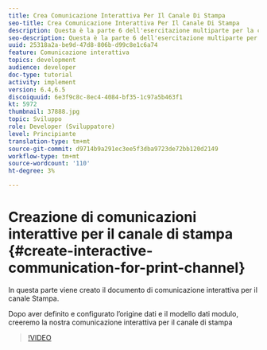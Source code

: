 ```yaml
---
title: Crea Comunicazione Interattiva Per Il Canale Di Stampa
seo-title: Crea Comunicazione Interattiva Per Il Canale Di Stampa
description: Questa è la parte 6 dell'esercitazione multiparte per la creazione del primo documento di comunicazione interattivo per il canale di stampa. In questa parte viene creato il documento di comunicazione interattiva per il canale Stampa.
seo-description: Questa è la parte 6 dell'esercitazione multiparte per la creazione del primo documento di comunicazione interattivo per il canale di stampa. In questa parte viene creato il documento di comunicazione interattiva per il canale Stampa.
uuid: 25318a2a-be9d-47d8-806b-d99c8e1c6a74
feature: Comunicazione interattiva
topics: development
audience: developer
doc-type: tutorial
activity: implement
version: 6.4,6.5
discoiquuid: 6e3f9c8c-8ec4-4084-bf35-1c97a5b463f1
kt: 5972
thumbnail: 37888.jpg
topic: Sviluppo
role: Developer (Sviluppatore)
level: Principiante
translation-type: tm+mt
source-git-commit: d9714b9a291ec3ee5f3dba9723de72bb120d2149
workflow-type: tm+mt
source-wordcount: '110'
ht-degree: 3%

---
```



# Creazione di comunicazioni interattive per il canale di stampa {#create-interactive-communication-for-print-channel}

In questa parte viene creato il documento di comunicazione interattiva per il canale Stampa.

Dopo aver definito e configurato l’origine dati e il modello dati modulo, creeremo la nostra comunicazione interattiva per il canale di stampa

>[!VIDEO](https://video.tv.adobe.com/v/37888/?quality=9)

